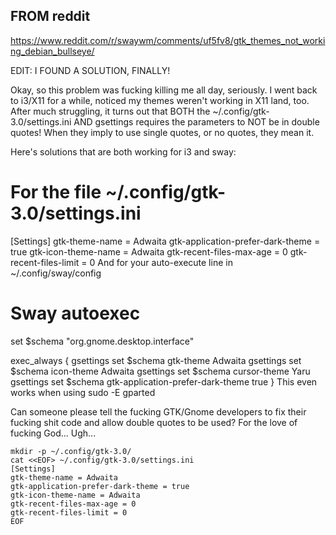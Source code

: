 ## FROM reddit
https://www.reddit.com/r/swaywm/comments/uf5fv8/gtk_themes_not_working_debian_bullseye/

EDIT: I FOUND A SOLUTION, FINALLY!

Okay, so this problem was fucking killing me all day, seriously. I went back to i3/X11 for a while, noticed my themes weren't working in X11 land, too. After much struggling, it turns out that BOTH the ~/.config/gtk-3.0/settings.ini AND gsettings requires the parameters to NOT be in double quotes! When they imply to use single quotes, or no quotes, they mean it.

Here's solutions that are both working for i3 and sway:

# For the file ~/.config/gtk-3.0/settings.ini
[Settings]
gtk-theme-name = Adwaita
gtk-application-prefer-dark-theme = true
gtk-icon-theme-name = Adwaita
gtk-recent-files-max-age = 0
gtk-recent-files-limit = 0
And for your auto-execute line in ~/.config/sway/config

# Sway autoexec
set $schema "org.gnome.desktop.interface"

exec_always {
    gsettings set $schema gtk-theme Adwaita
    gsettings set $schema icon-theme Adwaita
    gsettings set $schema cursor-theme Yaru
    gsettings set $schema gtk-application-prefer-dark-theme true
}
This even works when using sudo -E gparted

Can someone please tell the fucking GTK/Gnome developers to fix their fucking shit code and allow double quotes to be used? For the love of fucking God... Ugh...


```
mkdir -p ~/.config/gtk-3.0/              
cat <<EOF> ~/.config/gtk-3.0/settings.ini
[Settings]
gtk-theme-name = Adwaita
gtk-application-prefer-dark-theme = true
gtk-icon-theme-name = Adwaita
gtk-recent-files-max-age = 0
gtk-recent-files-limit = 0
EOF
```
